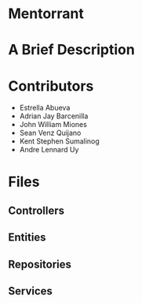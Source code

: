 # Mentorrant

# A Brief Description

# Contributors
* Estrella Abueva
* Adrian Jay Barcenilla
* John William Miones
* Sean Venz Quijano
* Kent Stephen Sumalinog
* Andre Lennard Uy

# Files

## Controllers

## Entities

## Repositories

## Services
